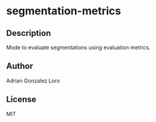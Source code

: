 # segmentation-metrics 
## Description 
Mode to evaluate segmentations using evaluation metrics. 
## Author 
Adrian Gonzalez Loro 
## License 
MIT